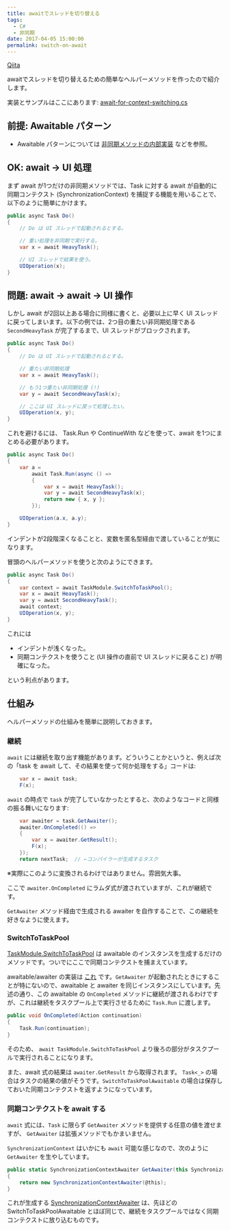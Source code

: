 ```yaml
---
title: awaitでスレッドを切り替える
tags:
  - C#
  - 非同期
date: 2017-04-05 15:00:00
permalink: switch-on-await
---
```


[Qiita](http://qiita.com/vain0x/items/945591e96b7338478cb5)

awaitでスレッドを切り替えるための簡単なヘルパーメソッドを作ったので紹介します。

実装とサンプルはここにあります: [await-for-context-switching.cs](https://gist.github.com/vain0x/fd5880b77d019cdb91d4a58dd52813a2)

## 前提: Awaitable パターン
- Awaitable パターンについては [非同期メソッドの内部実装](http://ufcpp.net/study/csharp/sp5_awaitable.html#awaiter) などを参照。

## OK: await → UI 処理
まず await が1つだけの非同期メソッドでは、Task に対する await が自動的に同期コンテクスト (SynchronizationContext) を捕捉する機能を用いることで、以下のように簡単にかけます。

```csharp
public async Task Do()
{
    // Do は UI スレッドで起動されるとする。

    // 重い処理を非同期で実行する。
    var x = await HeavyTask();

    // UI スレッドで結果を使う。
    UIOperation(x);
}
```

## 問題: await → await → UI 操作
しかし await が2回以上ある場合に同様に書くと、必要以上に早く UI スレッドに戻ってしまいます。以下の例では、2つ目の重たい非同期処理である `SecondHeavyTask` が完了するまで、UI スレッドがブロックされます。

```csharp
public async Task Do()
{
    // Do は UI スレッドで起動されるとする。

    // 重たい非同期処理
    var x = await HeavyTask();

    // もう1つ重たい非同期処理 (!)
    var y = await SecondHeavyTask(x);

    // ここは UI スレッドに戻って処理したい。
    UIOperation(x, y);
}
```

これを避けるには、 Task.Run や ContinueWith などを使って、await を1つにまとめる必要があります。

```csharp
public async Task Do()
{
    var a =
        await Task.Run(async () =>
        {
            var x = await HeavyTask();
            var y = await SecondHeavyTask(x);
            return new { x, y };
        });

    UIOperation(a.x, a.y);
}
```

インデントが2段階深くなることと、変数を匿名型経由で渡していることが気になります。

冒頭のヘルパーメソッドを使うと次のようにできます。

```csharp
public async Task Do()
{
    var context = await TaskModule.SwitchToTaskPool();
    var x = await HeavyTask();
    var y = await SecondHeavyTask();
    await context;
    UIOperation(x, y);
}
```

これには

- インデントが浅くなった。
- 同期コンテクストを使うこと (UI 操作の直前で UI スレッドに戻ること) が明確になった。

という利点があります。

## 仕組み
ヘルパーメソッドの仕組みを簡単に説明しておきます。

### 継続
`await` には継続を取り出す機能があります。どういうことかというと、例えば次の「task を await して、その結果を使って何か処理をする」コードは:

```csharp
    var x = await task;
    F(x);
```

`await` の時点で `task` が完了していなかったとすると、次のようなコードと同様の振る舞いになります:

```csharp
    var awaiter = task.GetAwaiter();
    awaiter.OnCompleted(() =>
    {
        var x = awaiter.GetResult();
        F(x);
    });
    return nextTask;  // ←コンパイラーが生成するタスク
```

※実際にこのように変換されるわけではありません。雰囲気大事。

ここで ``awaiter.OnCompleted`` にラムダ式が渡されていますが、これが継続です。

`GetAwaiter` メソッド経由で生成される awaiter を自作することで、この継続を好きなように使えます。

### SwitchToTaskPool
[TaskModule.SwitchToTaskPool](https://gist.github.com/vain0x/fd5880b77d019cdb91d4a58dd52813a2#file-await-for-context-switching-cs-L186) は awaitable のインスタンスを生成するだけのメソッドです。ついでにここで同期コンテクストを捕まえています。

awaitable/awaiter の実装は [これ](https://gist.github.com/vain0x/fd5880b77d019cdb91d4a58dd52813a2#file-await-for-context-switching-cs-L94) です。`GetAwaiter` が起動されたときにすることが特にないので、awaitable と awaiter を同じインスタンスにしています。先述の通り、この awaitable の `OnCompleted` メソッドに継続が渡されるわけですが、これは継続をタスクプール上で実行させるために `Task.Run` に渡します。

```csharp
public void OnCompleted(Action continuation)
{
    Task.Run(continuation);
}
```

そのため、 ``await TaskModule.SwitchToTaskPool`` より後ろの部分がタスクプールで実行されることになります。

また、await 式の結果は ``awaiter.GetResult`` から取得されます。 ``Task<_>`` の場合はタスクの結果の値がそうです。`SwitchToTaskPoolAwaitable` の場合は保存しておいた同期コンテクストを返すようになっています。

### 同期コンテクストを await する
`await` 式には、`Task` に限らず `GetAwaiter` メソッドを提供する任意の値を渡せますが、 `GetAwaiter` は拡張メソッドでもかまいません。

`SynchronizationContext` はいかにも `await` 可能な感じなので、次のように `GetAwaiter` を生やしています。

```csharp
public static SynchronizationContextAwaiter GetAwaiter(this SynchronizationContext @this)
{
    return new SynchronizationContextAwaiter(@this);
}
```

これが生成する [SynchronizationContextAwaiter](https://gist.github.com/vain0x/fd5880b77d019cdb91d4a58dd52813a2#file-await-for-context-switching-cs-L138) は、先ほどの SwitchToTaskPoolAwaitable とほぼ同じで、継続をタスクプールではなく同期コンテクストに放り込むものです。
